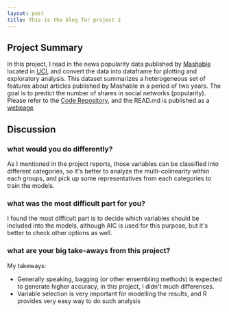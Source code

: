 ```yaml
---
layout: post
title: This is the blog for project 2
---
```

## Project Summary

In this project, I read in the news popularity data published by [Mashable](www.mashable.com) located in [UCI](https://archive.ics.uci.edu/ml/datasets/Online+News+Popularity), and convert the data into dataframe for plotting and exploratory analysis. This dataset summarizes a heterogeneous set of features about articles published by Mashable in a period of two years. The goal is to predict the number of shares in social networks (popularity). 
Please refer to the [Code Repository](https://github.com/mhe8/project2), and the READ.md is published as a [webpage](https://mhe8.github.io/project2/)
## Discussion

### what would you do differently?
As I mentioned in the project reports, those variables can be classified into different categories, so it's better to analyze the multi-colinearity within each groups, and pick up some representatives from each categories to train the models.


### what was the most difficult part for you?

I found the most difficult part is to decide which variables should be included into the models, although AIC is used for this purpose, but it's better to check other options as well.

### what are your big take-aways from this project?

My takeways:

+ Generally speaking, bagging (or other ensembling methods) is expected to generate higher accuracy, in this project, I didn't much differences.
+ Variable selection is very important for modelling the results, and R provides very easy way to do such analysis
